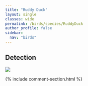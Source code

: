 ```yaml
---
title: "Ruddy Duck"
layout: single
classes: wide
permalink: /birds/species/RuddyDuck
author_profile: false
sidebar:
  nav: "birds"
---
```


<h2>Detection</h2>

<a href="https://beallen.github.io/DevelopmentWebsite/assets/images/birds/RuddyDuck/det.jpg">
<img src="https://beallen.github.io/DevelopmentWebsite/assets/images/birds/RuddyDuck/det.jpg">
</a>

{% include comment-section.html %}
